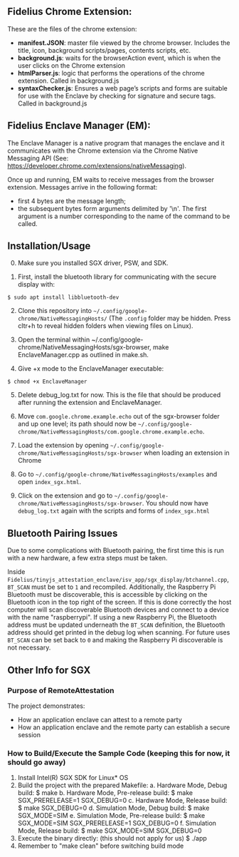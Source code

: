 ## Fidelius Chrome Extension:

These are the files of the chrome extension:
 * **manifest.JSON**: master file viewed by the chrome browser. Includes the title, icon, background scripts/pages, contents scripts, etc.
 * **background.js**: waits for the browserAction event, which is when the user clicks on the Chrome extension
 * **htmlParser.js**: logic that performs the operations of the chrome extension. Called in background.js
 * **syntaxChecker.js**: Ensures a web page’s scripts and forms are suitable for use with the Enclave by checking for signature and secure tags. Called in background.js

## Fidelius Enclave Manager (EM):

The Enclave Manager is a native program that manages the enclave and it communicates with the Chrome extension via the Chrome Native Messaging API (See: https://developer.chrome.com/extensions/nativeMessaging).

Once up and running, EM waits to receive messages from the browser extension. Messages arrive in the following format: 

* first 4 bytes are the message length;
* the subsequent bytes form arguments delimited by '\n'. The first argument is a number corresponding to the name of the command to be called. 

## Installation/Usage

0. Make sure you installed SGX driver, PSW, and SDK.  

1. First, install the bluetooth library for communicating with the secure display with:
```
$ sudo apt install libbluetooth-dev
```

2. Clone this repository into `~/.config/google-chrome/NativeMessagingHosts/` (The `.config` folder may be hidden. Press cltr+h to reveal hidden folders when viewing files on Linux). 

3. Open the terminal within ~/.config/google-chrome/NativeMessagingHosts/sgx-browser, make EnclaveManager.cpp as outlined in make.sh. 

4. Give +x mode to the EnclaveManager executable:
```
$ chmod +x EnclaveManager
```

5. Delete debug_log.txt for now. This is the file that should be produced after running the extension and EnclaveManager.

6. Move `com.google.chrome.example.echo` out of the sgx-browser folder and up one level; its path should now be `~/.config/google-chrome/NativeMessagingHosts/com.google.chrome.example.echo`.

7. Load the extension by opening `~/.config/google-chrome/NativeMessagingHosts/sgx-browser` when loading an extension in Chrome

8. Go to `~/.config/google-chrome/NativeMessagingHosts/examples` and open `index_sgx.html`.

9. Click on the extension and go to `~/.config/google-chrome/NativeMessagingHosts/sgx-browser`. You should now have `debug_log.txt` again with the scripts and forms of `index_sgx.html`

## Bluetooth Pairing Issues

Due to some complications with Bluetooth pairing, the first time this is run with a new hardware, a few extra steps must be taken.

Inside `Fidelius/tinyjs_attestation_enclave/isv_app/sgx_display/btchannel.cpp`, `BT_SCAN` must be set to `1` and recompiled. Additionally, the Raspberry Pi Bluetooth must be discoverable, this is accessible by clicking on the Bluetooth icon in the top right of the screen. If this is done correctly the host computer will scan discoverable Bluetooth devices and connect to a device with the name "raspberrypi". If using a new Raspberry Pi, the Bluetooth address must be updated underneath the `BT_SCAN` definition, the Bluetooth address should get printed in the debug log when scanning. For future uses `BT_SCAN` can be set back to `0` and making the Raspberry Pi discoverable is not necessary.

## Other Info for SGX

### Purpose of RemoteAttestation
The project demonstrates:
- How an application enclave can attest to a remote party
- How an application enclave and the remote party can establish a secure session

### How to Build/Execute the Sample Code (keeping this for now, it should go away)

1. Install Intel(R) SGX SDK for Linux* OS
2. Build the project with the prepared Makefile:
    a. Hardware Mode, Debug build:
        $ make
    b. Hardware Mode, Pre-release build:
        $ make SGX_PRERELEASE=1 SGX_DEBUG=0
    c. Hardware Mode, Release build:
        $ make SGX_DEBUG=0
    d. Simulation Mode, Debug build:
        $ make SGX_MODE=SIM
    e. Simulation Mode, Pre-release build:
        $ make SGX_MODE=SIM SGX_PRERELEASE=1 SGX_DEBUG=0
    f. Simulation Mode, Release build:
        $ make SGX_MODE=SIM SGX_DEBUG=0
3. Execute the binary directly: (this should not apply for us)
    $ ./app
4. Remember to "make clean" before switching build mode

